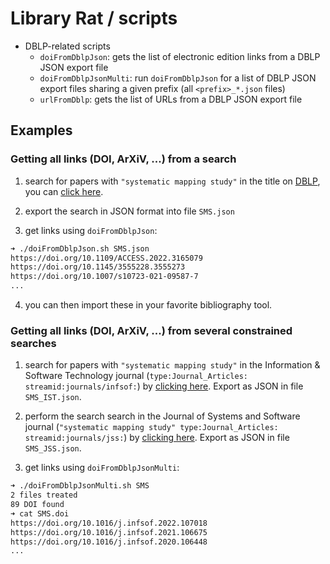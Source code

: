 # Library Rat / scripts

- DBLP-related scripts
    - `doiFromDblpJson`: gets the list of electronic edition links from a DBLP JSON export file
    - `doiFromDblpJsonMulti`: run `doiFromDblpJson` for a list of DBLP JSON export files sharing a given prefix (all `<prefix>_*.json` files)
    - `urlFromDblp`: gets the list of URLs from a DBLP JSON export file

## Examples

### Getting all links (DOI, ArXiV, ...) from a search

1. search for papers with `"systematic mapping study"` in the title on [DBLP](https://dblp.org), you can [click here](https://dblp.org/search?q=%20systematic%20mapping%20study%20).

2. export the search in JSON format into file `SMS.json`

3. get links using `doiFromDblpJson`:

```sh
➜ ./doiFromDblpJson.sh SMS.json
https://doi.org/10.1109/ACCESS.2022.3165079
https://doi.org/10.1145/3555228.3555273
https://doi.org/10.1007/s10723-021-09587-7
...
```

4. you can then import these in your favorite bibliography tool.

### Getting all links (DOI, ArXiV, ...) from several constrained searches

1. search for papers with `"systematic mapping study"` in the Information \& Software Technology journal (`type:Journal_Articles: streamid:journals/infsof:`) by [clicking here](https://dblp.org/search?q=%20systematic%20mapping%20study%20%20type%3AJournal_Articles%3A%20streamid%3Ajournals%2Finfsof%3A). Export as JSON in file `SMS_IST.json`.

2. perform the search search in the Journal of Systems and Software journal (`"systematic mapping study" type:Journal_Articles: streamid:journals/jss:`) by [clicking here](https://dblp.org/search?q=%20systematic%20mapping%20study%20%20type%3AJournal_Articles%3A%20streamid%3Ajournals%2Fjss%3A). Export as JSON in file `SMS_JSS.json`.

3. get links using `doiFromDblpJsonMulti`:

```sh
➜ ./doiFromDblpJsonMulti.sh SMS
2 files treated
89 DOI found
➜ cat SMS.doi
https://doi.org/10.1016/j.infsof.2022.107018
https://doi.org/10.1016/j.infsof.2021.106675
https://doi.org/10.1016/j.infsof.2020.106448
...
```

